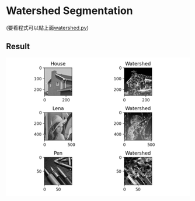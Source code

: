 # Watershed Segmentation 

(要看程式可以點上面[watershed.py](https://github.com/ko0128/segmentation/blob/main/week5/watershed.py))

## Result
![image](https://github.com/ko0128/segmentation/blob/main/week5/Result_3.png)

